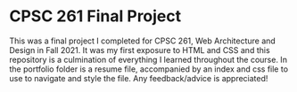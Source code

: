 # CPSC 261 Final Project 
This was a final project I completed for CPSC 261, Web Architecture and Design in Fall 2021. It was my first exposure to HTML and CSS and this repository is a culmination of everything I learned throughout the course. In the portfolio folder is a resume file, accompanied by an index and css file to use to navigate and style the file. Any feedback/advice is appreciated!
